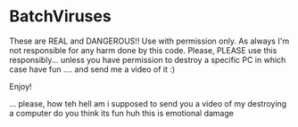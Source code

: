 BatchViruses
============

These are REAL and DANGEROUS!! Use with permission only. As always I'm not responsible for any harm done by this code. 
Please, PLEASE use this responsibly... unless you have permission to destroy a specific PC in which case have fun
.... and send me a video of it :)

Enjoy!


... please, how teh hell am i supposed to send you a video of my destroying a computer do you think its fun huh this is emotional damage
